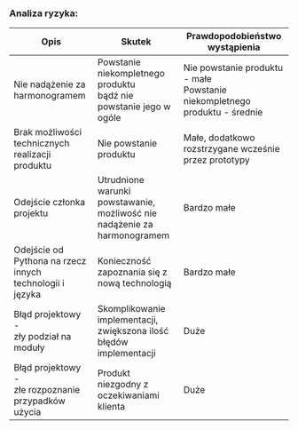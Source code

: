 ### Analiza ryzyka:

| Opis          | Skutek | Prawdopodobieństwo wystąpienia |
| ------------- | ------------- | ------------- |
| Nie nadążenie za<br> harmonogramem  | Powstanie niekompletnego produktu<br> bądź nie powstanie jego w ogóle  | Nie powstanie produktu - małe <br> Powstanie niekompletnego produktu - średnie
| Brak możliwości technicznych<br> realizacji produktu  | Nie powstanie produktu  | Małe, dodatkowo rozstrzygane wcześnie przez prototypy
|Odejście członka projektu	|   Utrudnione warunki powstawanie,<br> możliwość nie nadążenie za harmonogramem  |    Bardzo małe   |
| Odejście od Pythona na rzecz<br> innych technologii i języka| Konieczność zapoznania się z nową technologią| Bardzo małe
| Błąd projektowy - <br>zły podział na moduły| Skomplikowanie implementacji,<br> zwiększona ilość błędów implementacji| Duże
| Błąd projektowy - <br>złe rozpoznanie przypadków użycia| Produkt niezgodny z<br> oczekiwaniami klienta| Duże
